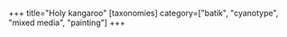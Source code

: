 +++
title="Holy kangaroo"
[taxonomies]
category=["batik", "cyanotype", "mixed media", "painting"]
+++